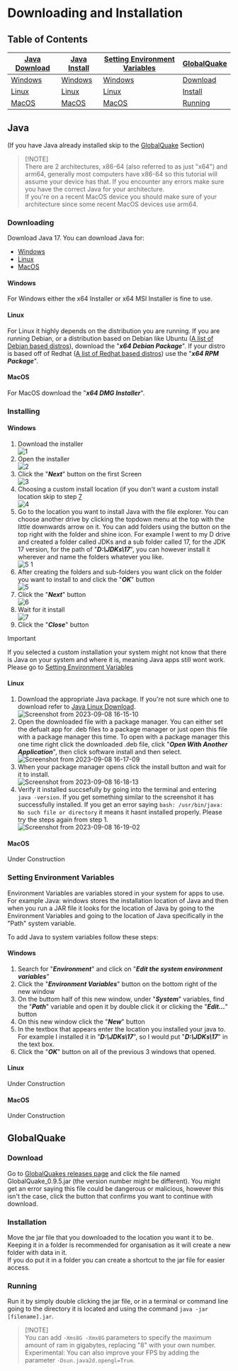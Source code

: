 # Downloading and Installation

## Table of Contents

| [Java Download](#JavaDownload)  | [Java Install](#JavaInstall)   | [Setting Environment Variables](#Environment) | [GlobalQuake](#GlobalQuake)      |
|---------------------------------|--------------------------------|-----------------------------------------------|----------------------------------|
| [Windows](#JavaDownloadWindows) | [Windows](#JavaInstallWindows) | [Windows](#EnvironmentWindows)                | [Download](#GlobalQuakeDownload) |
| [Linux](#JavaDownloadLinux)     | [Linux](#JavaInstallLinux)     | [Linux](#EnvironmentLinux)                    | [Install](#GlobalQuakeInstall)   |
| [MacOS](#JavaDownloadMacOS)     | [MacOS](#JavaInstallMacOS)     | [MacOS](#EnvironmentMacOS)                    | [Running](#GlobalQuakeRun)       |                


## Java
<a name="Java"></a>
(If you have Java already installed skip to the [GlobalQuake](#GlobalQuake) Section)

> [!NOTE]<br>
> There are 2 architectures, x86-64 (also referred to as just "x64") and arm64, generally most computers have x86-64 so this tutorial will assume your device has that.
> If you encounter any errors make sure you have the correct Java for your architecture.\
> If you're on a recent MacOS device you should make sure of your architecture since some recent MacOS devices use arm64.

### Downloading
<a name="JavaDownload"></a>
Download Java 17.
You can download Java for:
- [Windows](https://www.oracle.com/java/technologies/downloads/#jdk17-windows)
- [Linux](https://www.oracle.com/java/technologies/downloads/#jdk17-linux)
- [MacOS](https://www.oracle.com/java/technologies/downloads/#jdk17-mac)

#### Windows
<a name="JavaDownloadWindows"></a>
For Windows either the x64 Installer or x64 MSI Installer is fine to use.

#### Linux
<a name="JavaDownloadLinux"></a>
For Linux it highly depends on the distribution you are running. If you are running Debian, or a distribution based on Debian like Ubuntu ([A list of Debian based distros](https://en.wikipedia.org/wiki/List_of_Linux_distributions#Debian-based)), download the "**_x64 Debian Package_**". If your distro is based off of Redhat ([A list of Redhat based distros](https://en.wikipedia.org/wiki/List_of_Linux_distributions#RPM-based)) use the "**_x64 RPM Package_**".

#### MacOS
<a name="JavaDownloadMacOS"></a>
For MacOS download the "**_x64 DMG Installer_**".

### Installing
<a name="JavaInstall"></a>

#### Windows
<a name="JavaInstallWindows"></a>
1. Download the installer <br> ![1](https://github.com/CentreMetre/GlobalQuake/assets/61330791/f03fee45-0d24-4639-90e3-0b764d9a1c88)
2. Open the installer <br> ![2](https://github.com/CentreMetre/GlobalQuake/assets/61330791/73733a36-1aeb-44f7-95e5-787bfc2b2a54)
3. Click the "**_Next_**" button on the first Screen <br> ![3](https://github.com/CentreMetre/GlobalQuake/assets/61330791/db959e76-b6a0-4456-b1f8-3f93ad5262a4)
4. Choosing a custom install location (if you don't want a custom install location skip to step [7](#JavaInstallWindowsStep7) <br> ![4](https://github.com/CentreMetre/GlobalQuake/assets/61330791/9892291c-c544-4562-ad49-ef5f5cfdd1c2)
5. Go to the location you want to install Java with the file explorer. You can choose another drive by clicking the topdown menu at the top with the little downwards arrow on it. You can add folders using the button on the top right with the folder and shine icon. For example I went to my D drive and created a folder called JDKs and a sub folder called 17, for the JDK 17 version, for the path of "**_D:\JDKs\17_**", you can however install it wherever and name the folders whatever you like. <br> ![5 1](https://github.com/CentreMetre/GlobalQuake/assets/61330791/a1572ff9-452f-4dc8-bc62-3a765dd662cd)
6. After creating the folders and sub-folders you want click on the folder you want to install to and click the "**_OK_**" button <br> ![5](https://github.com/CentreMetre/GlobalQuake/assets/61330791/77fd9f61-926c-44f9-82ed-48efe21e3cdc)
<a name="JavaInstallWindowsStep7"></a>
7. Click the "**_Next_**" button <br> ![6](https://github.com/CentreMetre/GlobalQuake/assets/61330791/6ae625da-a3c6-4a10-a2e9-febde88c1a86)
8. Wait for it install <br> ![7](https://github.com/CentreMetre/GlobalQuake/assets/61330791/fdaf1359-5731-49fe-a5a1-c9836630b11a)
9. Click the "**_Close_**" button

> [!IMPORTANT]  
> If you selected a custom installation your system might not know that there is Java on your system and where it is, meaning Java apps still wont work. Please go to [Setting Environment Variables](#Environment)

#### Linux
<a name="JavaInstallLinux"></a>
1. Download the appropriate Java package. If you're not sure which one to download refer to [Java Linux Download](#JavaDownloadLinux). <br>![Screenshot from 2023-09-08 16-15-10](https://github.com/CentreMetre/GlobalQuake/assets/61330791/f17d1c85-5b5e-4c54-b3ea-a48ea8cb21c7)
2. Open the downloaded file with a package manager. You can either set the defualt app for .deb files to a package manager or just open this file with a package manager this time. To open with a package manager this one time right click the downloaded .deb file, click "**_Open With Another Application_**", then click software install and then select. <br> ![Screenshot from 2023-09-08 16-17-09](https://github.com/CentreMetre/GlobalQuake/assets/61330791/af7dfbea-7ee1-4dc1-aaa2-79c008ddafc2)
3. When your package manager opens click the install button and wait for it to install. <br> ![Screenshot from 2023-09-08 16-18-13](https://github.com/CentreMetre/GlobalQuake/assets/61330791/4b00a5aa-314d-4b09-9619-01691d6c6e52)
4. Verify it installed succsefully by going into the terminal and entering ```java -version```. If you get something similar to the screenshot it has successfully installed. If you get an error saying ```bash: /usr/bin/java: No such file or directory``` it means it hasnt installed properly. Please try the steps again from step 1. <br> ![Screenshot from 2023-09-08 16-19-02](https://github.com/CentreMetre/GlobalQuake/assets/61330791/36c00f02-2c11-447a-9468-69846f84f1d4)


#### MacOS
<a name="JavaInstallMacOS"></a>
Under Construction

### Setting Environment Variables
<a name="Environment"></a>

Environment Variables are variables stored in your system for apps to use. For example Java: windows stores the installation location of Java and then when you run a JAR file it looks for the location of Java by going to the Environment Variables and going to the location of Java specifically in the "Path" system variable.

To add Java to system variables follow these steps:

#### Windows
<a name="EnvironmentWindows"></a>
1. Search for "**_Environment_**" and click on "**_Edit the system environment variables_**"
2. Click the "**_Environment Variables_**" button on the bottom right of the new window
3. On the buttom half of this new window, under "**_System_**" variables, find the "**_Path_**" variable and open it by double click it or clicking the "**_Edit..._**" button
4. On this new window click the "**_New_**" button
5. In the textbox that appears enter the location you installed your java to. For example I installed it in "**_D:\JDKs\17_**", so I would put "**_D:\JDKs\17_**" in the text box.
6. Click the "**_OK_**" button on all of the previous 3 windows that opened.

#### Linux
<a name="EnvironmentLinux"></a>
Under Construction

#### MacOS
<a name="EnvironmentMacOS"></a>
Under Construction

## GlobalQuake
<a name="GlobalQuake"></a>

### Download
<a name="GlobalQuakeDownload"></a>
Go to [GlobalQuakes releases page](https://github.com/xspanger3770/GlobalQuake/releases) and click the file named GlobalQuake_0.9.5.jar (the version number might be different).
You might get an error saying this file could be dangerous or malicious, however this isn't the case, click the button that confirms you want to continue with download.

### Installation
<a name="GlobalQuakeInstall"></a>
Move the jar file that you downloaded to the location you want it to be.\
Keeping it in a folder is recommended for organisation as it will create a new folder with data in it.\
If you do put it in a folder you can create a shortcut to the jar file for easier access.

### Running
<a name="GlobalQuakeRun"></a>
Run it by simply double clicking the jar file, or in a terminal or command line going to the directory it is located and using the command `java -jar [filename].jar`.
> [!NOTE]<br>
> You can add `-Xms8G -Xmx8G` parameters to specify the maximum amount of ram in gigabytes, replacing "8" with your own number.
> Experimental: You can also improve your FPS by adding the parameter `-Dsun.java2d.opengl=True`.
